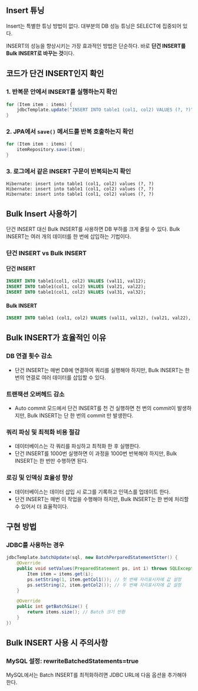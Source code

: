 
## Insert 튜닝

Insert는 특별한 튜닝 방법이 없다.
대부분의 DB 성능 튜닝은 SELECT에 집중되어 있다.

INSERT의 성능을 향상시키는 가장 효과적인 방법은 단순하다. 바로 **단건 INSERT를 Bulk INSERT로 바꾸는 것**이다.

## 코드가 단건 INSERT인지 확인

### 1. 반복문 안에서 INSERT를 실행하는지 확인
```java
for (Item item : items) {
	jdbcTemplate.update("INSERT INTO table1 (col1, col2) VALUES (?, ?)", item.getCol1(), item.getCol2());
}
```

### 2. JPA에서 `save()` 메서드를 반복 호출하는지 확인
```java
for (Item item : items) {
	itemRepository.save(item);
}
```

### 3. 로그에서 같은 INSERT 구문이 반복되는지 확인
```
Hibernate: insert into table1 (col1, col2) values (?, ?)
Hibernate: insert into table1 (col1, col2) values (?, ?)
Hibernate: insert into table1 (col1, col2) values (?, ?)
```

## Bulk Insert 사용하기

단건 INSERT 대신 Bulk INSERT를 사용하면 DB 부하를 크게 줄일 수 있다.
Bulk INSERT는 여러 개의 데이터를 한 번에 삽입하는 기법이다.

### 단건 INSERT vs Bulk INSERT
#### 단건 INSERT
```sql
INSERT INTO table1(col1, col2) VALUES (val11, val12);
INSERT INTO table1(col1, col2) VALUES (val21, val22);
INSERT INTO table1(col1, col2) VALUES (val31, val32);
```

#### Bulk INSERT
```sql
INSERT INTO table1 (col1, col2) VALUES (val11, val12), (val21, val22), (val31, val32);
```

## Bulk INSERT가 효율적인 이유

### DB 연결 횟수 감소
- 단건 INSERT는 매번 DB에 연결하여 쿼리를 실행해야 하지만, Bulk INSERT는 한 번의 연결로 여러 데이터를 삽입할 수 있다.
### 트랜잭션 오버헤드 감소
- Auto commit 모드에서 단건 INSERT를 천 건 실행하면 천 번의 commit이 발생하지만, Bulk INSERT는 단 한 번의 commit 만 발생한다.
### 쿼리 파싱 및 최적화 비용 절감
- 데이터베이스는 각 쿼리를 파싱하고 최적화 한 후 실행한다.
- 단건 INSERT를 1000번 실행하면 이 과정을 1000번 반복해야 하지만, Bulk INSERT는 한 번만 수행하면 된다.
### 로깅 및 인덱싱 효율성 향상
- 데이터베이스는 데이터 삽입 시 로그를 기록하고 인덱스를 업데이트 한다.
- 단건 INSERT는 매번 이 작업을 수행해야 하지만, Bulk INSERT는 한 번에 처리할 수 있어서 더 효율적이다.

## 구현 방법

### JDBC를 사용하는 경우
```java
jdbcTemplate.batchUpdate(sql, new BatchPerparedStatementStter() {
	@Override
	public void setValues(PreparedStatement ps, int i) throws SQLException {
		Item item = items.get(i);
		ps.setString(1, item.getCol1()); // 첫 번째 자리표시자에 값 설정
		ps.setString(2, item.getCol2()); // 두 번째 자리표시자에 값 설정
	}

	@Override
	public int getBatchSize() {
		return items.size(); // Batch 크기 반환
	}
})
```

## Bulk INSERT 사용 시 주의사항

### MySQL 설정: rewriteBatchedStatements=true
MySQL에서는 Batch INSERT를 최적화하려면 JDBC URL에 다음 옵션을 추가해야 한다.